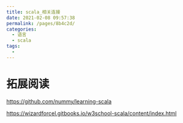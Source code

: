 ```yaml
---
title: scala_相关连接
date: 2021-02-08 09:57:38
permalink: /pages/8b4c2d/
categories:
  - 语言
  - scala
tags:
  - 
---
```

# 拓展阅读

https://github.com/nummy/learning-scala

https://wizardforcel.gitbooks.io/w3school-scala/content/index.html